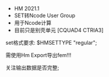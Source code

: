

+ HM 2021.1 
+ SET转Ncode User Group
+ 用于Ncode计算
+ 目前只是别壳单元 [CQUAD4  CTRIA3]



set格式要求: $HMSETTYPE "regular";

需使用Hm Export导出fem!!!

关注输出数据是否完整;